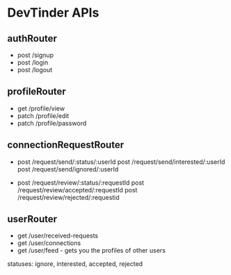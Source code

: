 # DevTinder APIs

## authRouter
- post /signup
- post /login
- post /logout

## profileRouter
- get /profile/view
- patch /profile/edit
- patch /profile/password

## connectionRequestRouter
- post /request/send/:status/:userId
   post /request/send/interested/:userId
   post /request/send/ignored/:userId

- post /request/review/:status/:requestId
   post /request/review/accepted/:requestId
   post /request/review/rejected/:requestid

## userRouter
- get /user/received-requests
- get /user/connections
- get /user/feed - gets you the profiles of other users


statuses: ignore, interested, accepted, rejected